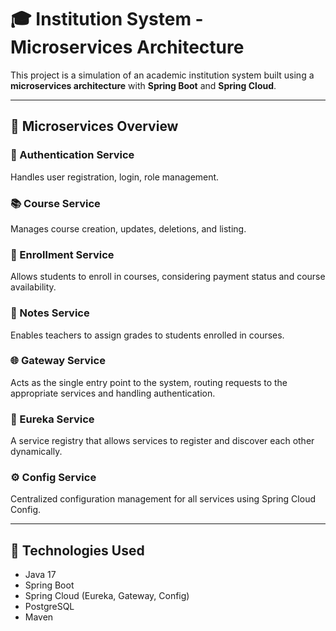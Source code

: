 # 🎓 Institution System - Microservices Architecture

This project is a simulation of an academic institution system built using a **microservices architecture** with **Spring Boot** and **Spring Cloud**.

---

## 🧩 Microservices Overview

### 🔐 Authentication Service
Handles user registration, login, role management.

### 📚 Course Service
Manages course creation, updates, deletions, and listing.

### 🧾 Enrollment Service
Allows students to enroll in courses, considering payment status and course availability.

### 📝 Notes Service
Enables teachers to assign grades to students enrolled in courses.

### 🌐 Gateway Service
Acts as the single entry point to the system, routing requests to the appropriate services and handling authentication.

### 📡 Eureka Service
A service registry that allows services to register and discover each other dynamically.

### ⚙️ Config Service
Centralized configuration management for all services using Spring Cloud Config.

---

## 🚀 Technologies Used

- Java 17
- Spring Boot
- Spring Cloud (Eureka, Gateway, Config)
- PostgreSQL 
- Maven
